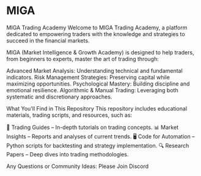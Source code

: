 # MIGA

MIGA Trading Academy
Welcome to MIGA Trading Academy, a platform dedicated to empowering traders with the knowledge and strategies to succeed in the financial markets.

MIGA (Market Intelligence & Growth Academy) is designed to help traders, from beginners to experts, master the art of trading through:

Advanced Market Analysis: Understanding technical and fundamental indicators.
Risk Management Strategies: Preserving capital while maximizing opportunities.
Psychological Mastery: Building discipline and emotional resilience.
Algorithmic & Manual Trading: Leveraging both systematic and discretionary approaches.

What You'll Find in This Repository
This repository includes educational materials, trading scripts, and resources, such as:

📘 Trading Guides – In-depth tutorials on trading concepts.
📊 Market Insights – Reports and analyses of current trends.
🖥 Code for Automation – Python scripts for backtesting and strategy implementation.
🔍 Research Papers – Deep dives into trading methodologies.

Any Questions or Community Ideas: Please Join Discord
